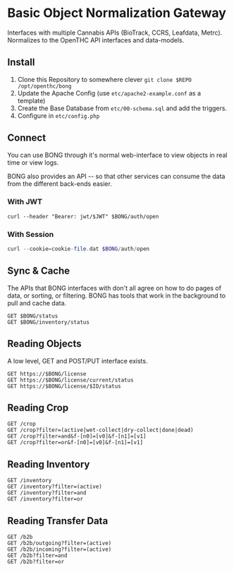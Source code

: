 # Basic Object Normalization Gateway

Interfaces with multiple Cannabis APIs (BioTrack, CCRS, Leafdata, Metrc).
Normalizes to the OpenTHC API interfaces and data-models.


## Install

1. Clone this Repository to somewhere clever `git clone $REPO /opt/openthc/bong`
1. Update the Apache Config (use `etc/apache2-example.conf` as a template)
1. Create the Base Database from `etc/00-schema.sql` and add the triggers.
1. Configure in `etc/config.php`


## Connect

You can use BONG through it's normal web-interface to view objects in real time or view logs.

BONG also provides an API -- so that other services can consume the data from the different back-ends easier.


### With JWT

```
curl --header "Bearer: jwt/$JWT" $BONG/auth/open
```


### With Session

```php
curl --cookie=cookie-file.dat $BONG/auth/open
```


## Sync & Cache

The APIs that BONG interfaces with don't all agree on how to do pages of data, or sorting, or filtering.
BONG has tools that work in the background to pull and cache data.

```
GET $BONG/status
GET $BONG/inventory/status
```


## Reading Objects

A low level, GET and POST/PUT interface exists.


```
GET https://$BONG/license
GET https://$BONG/license/current/status
GET https://$BONG/license/$ID/status
```


## Reading Crop

```
GET /crop
GET /crop?filter=(active|wet-collect|dry-collect|done|dead)
GET /crop?filter=and&f-[n0]=[v0]&f-[n1]=[v1]
GET /crop?filter=or&f-[n0]=[v0]&f-[n1]=[v1]
```

## Reading Inventory

```
GET /inventory
GET /inventory?filter=(active)
GET /inventory?filter=and
GET /inventory?filter=or
```

## Reading Transfer Data

```
GET /b2b
GET /b2b/outgoing?filter=(active)
GET /b2b/incoming?filter=(active)
GET /b2b?filter=and
GET /b2b?filter=or
```
